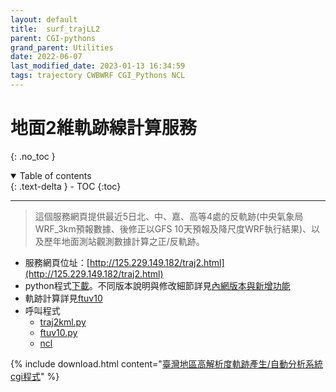 ```yaml
---
layout: default
title:  surf_trajLL2
parent: CGI-pythons
grand_parent: Utilities
date: 2022-06-07
last_modified_date: 2023-01-13 16:34:59
tags: trajectory CWBWRF CGI_Pythons NCL
---
```


# 地面2維軌跡線計算服務
{: .no_toc }

<details open markdown="block">
  <summary>
    Table of contents
  </summary>
  {: .text-delta }
- TOC
{:toc}
</details>

---

> 這個服務網頁提供最近5日北、中、嘉、高等4處的反軌跡(中央氣象局WRF_3km預報數據、後修正以GFS 10天預報及降尺度WRF執行結果)、以及歷年地面測站觀測數據計算之正/反軌跡。

- 服務網頁位址：[http://125.229.149.182/traj2.html](http://125.229.149.182/traj2.html)
- python程式[下載](./surf_trajLL2.py)。不同版本說明與修改細節詳見[內網版本與新增功能](../../TrajModels/ftuv10/4.daily_traj%40ses.md)
- 軌跡計算詳見[ftuv10](../../TrajModels/ftuv10/ftuv10.md)
- 呼叫程式
  - [traj2kml.py](../../wind_models/CODiS/5.traj.md)
  - [ftuv10.py](../../TrajModels/ftuv10/ftuv10.md)
  - [ncl](../Graphics/NCL/)

{% include download.html content="[臺灣地區高解析度軌跡產生/自動分析系統cgi程式](https://github.com/sinotec2/Focus-on-Air-Quality/blob/main/utilities/CGI-pythons/surf_trajLL2.py)" %}